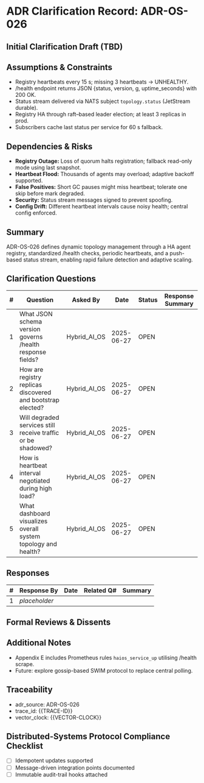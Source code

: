# ADR Clarification Record: ADR-OS-026

## Initial Clarification Draft (TBD)


## Assumptions & Constraints
- Registry heartbeats every 15 s; missing 3 heartbeats → UNHEALTHY.
- /health endpoint returns JSON {status, version, g, uptime_seconds} with 200 OK.
- Status stream delivered via NATS subject `topology.status` (JetStream durable).
- Registry HA through raft–based leader election; at least 3 replicas in prod.
- Subscribers cache last status per service for 60 s fallback.

## Dependencies & Risks
- **Registry Outage:** Loss of quorum halts registration; fallback read-only mode using last snapshot.
- **Heartbeat Flood:** Thousands of agents may overload; adaptive backoff supported.
- **False Positives:** Short GC pauses might miss heartbeat; tolerate one skip before mark degraded.
- **Security:** Status stream messages signed to prevent spoofing.
- **Config Drift:** Different heartbeat intervals cause noisy health; central config enforced.

## Summary
ADR-OS-026 defines dynamic topology management through a HA agent registry, standardized /health checks, periodic heartbeats, and a push-based status stream, enabling rapid failure detection and adaptive scaling.

## Clarification Questions
| # | Question | Asked By | Date | Status | Response Summary |
|---|----------|----------|------|--------|------------------|
| 1 | What JSON schema version governs /health response fields? | Hybrid_AI_OS | 2025-06-27 | OPEN | |
| 2 | How are registry replicas discovered and bootstrap elected? | Hybrid_AI_OS | 2025-06-27 | OPEN | |
| 3 | Will degraded services still receive traffic or be shadowed? | Hybrid_AI_OS | 2025-06-27 | OPEN | |
| 4 | How is heartbeat interval negotiated during high load? | Hybrid_AI_OS | 2025-06-27 | OPEN | |
| 5 | What dashboard visualizes overall system topology and health? | Hybrid_AI_OS | 2025-06-27 | OPEN | |

## Responses
| # | Response By | Date | Related Q# | Summary |
|---|-------------|------|------------|---------|
| 1 | _placeholder_ | | | |

## Formal Reviews & Dissents
<!-- Capture formal approvals, objections, and alternative viewpoints here. -->


## Additional Notes
- Appendix E includes Prometheus rules `haios_service_up` utilising /health scrape.
- Future: explore gossip-based SWIM protocol to replace central polling.

## Traceability
- adr_source: ADR-OS-026
- trace_id: {{TRACE-ID}}
- vector_clock: {{VECTOR-CLOCK}}

## Distributed-Systems Protocol Compliance Checklist
- [ ] Idempotent updates supported
- [ ] Message-driven integration points documented
- [ ] Immutable audit-trail hooks attached 